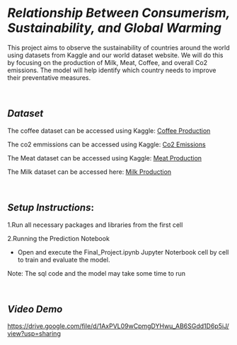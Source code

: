 # *Relationship Between Consumerism, Sustainability, and Global Warming*

This project aims to observe the sustainability of countries around the world
using datasets from Kaggle and our world dataset website. We will do this by focusing on the production of Milk, Meat, Coffee, and overall Co2 emissions.
The model will help identify which country needs to improve their preventative measures.

$~$

## *Dataset* 

The coffee dataset can be accessed using Kaggle: [Coffee Production](https://www.kaggle.com/datasets/fatihb/coffee-quality-data-cqi)

The co2 emmissions can be accessed using Kaggle: [Co2 Emissions](https://www.kaggle.com/datasets/ulrikthygepedersen/co2-emissions-by-country)

The Meat dataset can be accessed using Kaggle:  [Meat Production](https://www.kaggle.com/datasets/willianoliveiragibin/meat-and-dairy-production)

The Milk dataset can be accessed here: [Milk Production](https://ourworldindata.org/grapher/milk-production-tonnes?tab=table)


$~$

## *Setup Instructions*: 

1.Run all necessary packages and libraries from the first cell

2.Running the Prediction Notebook
   - Open and execute the Final_Project.ipynb Jupyter Noterbook cell by cell to train and evaluate the model.

Note: The sql code and the model may take some time to run 

$~$

## *Video Demo*
   
https://drive.google.com/file/d/1AxPVL09wCpmgDYHwu_AB6SGdd1D6p5iJ/view?usp=sharing 
